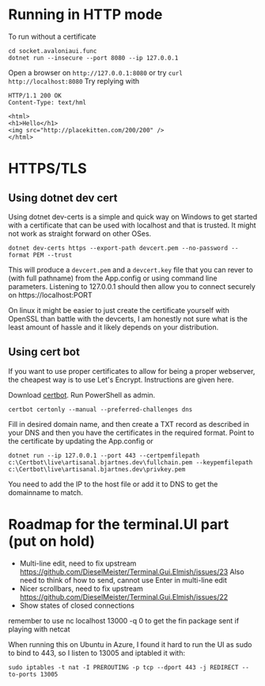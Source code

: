 # Running in HTTP mode
To run without a certificate

```
cd socket.avaloniaui.func
dotnet run --insecure --port 8080 --ip 127.0.0.1
```

Open a browser on ```http://127.0.0.1:8080``` or try ```curl http://localhost:8080``` 
Try replying with
```
HTTP/1.1 200 OK
Content-Type: text/hml

<html>
<h1>Hello</h1>
<img src="http://placekitten.com/200/200" />
</html>
```


# HTTPS/TLS

## Using dotnet dev cert

Using dotnet dev-certs is a simple and quick way on Windows to get started with a certificate that can be used with localhost and that is trusted.
It might not work as straight forward on other OSes.

```
dotnet dev-certs https --export-path devcert.pem --no-password --format PEM --trust
```
This will produce a ```devcert.pem``` and a ```devcert.key``` file that you can rever to (with full pathname) from the App.config or using command line parameters.
Listening to 127.0.0.1 should then allow you to connect securely on https://localhost:PORT

On linux it might be easier to just create the certificate yourself with OpenSSL than battle with the devcerts, I am honestly not sure what is the least amount of hassle and it likely
depends on your distribution. 

## Using cert bot
If you want to use proper certificates to allow for being a proper webserver, the cheapest way is to use Let's Encrypt. Instructions are given here.

Download [certbot](https://certbot.eff.org/).
Run PowerShell as admin.

```
certbot certonly --manual --preferred-challenges dns
```

Fill in desired domain name, and then create a TXT record as described in your DNS and then you have the certificates in the required format.
Point to the certificate by updating the App.config or 

```
dotnet run --ip 127.0.0.1 --port 443 --certpemfilepath c:\Certbot\live\artisanal.bjartnes.dev\fullchain.pem --keypemfilepath c:\Certbot\live\artisanal.bjartnes.dev\privkey.pem
```

You need to add the IP to the host file or add it to DNS to get the domainname to match.

# Roadmap for the terminal.UI part (put on hold)
- Multi-line edit, need to fix upstream https://github.com/DieselMeister/Terminal.Gui.Elmish/issues/23
  Also need to think of how to send, cannot use Enter in multi-line edit
- Nicer scrollbars, need to fix upstream https://github.com/DieselMeister/Terminal.Gui.Elmish/issues/22
- Show states of closed connections


remember to use nc localhost 13000 -q 0 to get the fin package sent if playing with netcat


When running this on Ubuntu in Azure, I found it hard to run the UI as sudo to bind to 443, so I listen to 13005 and iptabled it with:
```
sudo iptables -t nat -I PREROUTING -p tcp --dport 443 -j REDIRECT --to-ports 13005
```

